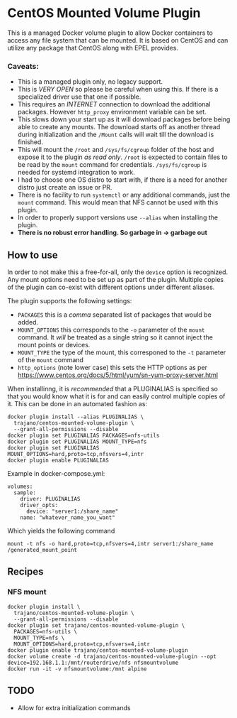 CentOS Mounted Volume Plugin
============================

This is a managed Docker volume plugin to allow Docker containers to access any file system that can be mounted.  It is based on CentOS and can utilize any package that CentOS along with EPEL provides.

### Caveats:

- This is a managed plugin only, no legacy support.
- This is *VERY OPEN* so please be careful when using this.  If there is a specialized driver use that one if possible.
- This requires an *INTERNET* connection to download the additional packages.  However `http_proxy` environment variable can be set.
- This slows down your start up as it will download packages before being able to create any mounts.  The download starts off as another thread during initialization and the `/Mount` calls will wait till the download is finished.
- This will mount the `/root` and `/sys/fs/cgroup` folder of the host and expose it to the plugin *as read only*.  `/root` is expected to contain files to be read by the `mount` command for credentials.  `/sys/fs/cgroup` is needed for systemd integration to work.
- I had to choose one OS distro to start with, if there is a need for another distro just create an issue or PR.
- There is no facility to run `systemctl` or any additional commands, just the `mount` command.  This would mean that NFS cannot be used with this plugin.
- In order to properly support versions use `--alias` when installing the plugin.
- **There is no robust error handling.  So garbage in -> garbage out**

## How to use

In order to not make this a free-for-all, only the `device` option is recognized.  Any mount options need to be set up as part of the plugin.  Multiple copies of the plugin can co-exist with different options under different aliases.

The plugin supports the following settings:

* `PACKAGES` this is a *comma* separated list of packages that would be added.
* `MOUNT_OPTIONS` this corresponds to the `-o` parameter of the `mount` command.  It *will* be treated as a single string so it cannot inject the mount points or devices.
* `MOUNT_TYPE` the type of the mount, this corresponed to the `-t` parameter  of the `mount` command
* `http_options` (note lower case) this sets the HTTP options as per https://www.centos.org/docs/5/html/yum/sn-yum-proxy-server.html

When installinng, it is *recommended* that a PLUGINALIAS is specified so that you would know what it is for and can easily control multiple copies of it.  This can be done in an automated fashion as:

    docker plugin install --alias PLUGINALIAS \
      trajano/centos-mounted-volume-plugin \
      --grant-all-permissions --disable
    docker plugin set PLUGINALIAS PACKAGES=nfs-utils
    docker plugin set PLUGINALIAS MOUNT_TYPE=nfs
    docker plugin set PLUGINALIAS MOUNT_OPTIONS=hard,proto=tcp,nfsvers=4,intr
    docker plugin enable PLUGINALIAS

Example in docker-compose.yml:

    volumes:
      sample:
        driver: PLUGINALIAS
        driver_opts:
          device: "server1:/share_name"
        name: "whatever_name_you_want"

Which yields the following command

    mount -t nfs -o hard,proto=tcp,nfsvers=4,intr server1:/share_name /generated_mount_point

## Recipes

### NFS mount

    docker plugin install \
      trajano/centos-mounted-volume-plugin \
      --grant-all-permissions --disable
    docker plugin set trajano/centos-mounted-volume-plugin \
      PACKAGES=nfs-utils \
      MOUNT_TYPE=nfs \
      MOUNT_OPTIONS=hard,proto=tcp,nfsvers=4,intr 
    docker plugin enable trajano/centos-mounted-volume-plugin
    docker volume create -d trajano/centos-mounted-volume-plugin --opt device=192.168.1.1:/mnt/routerdrive/nfs nfsmountvolume
    docker run -it -v nfsmountvolume:/mnt alpine

## TODO

* Allow for extra initialization commands
